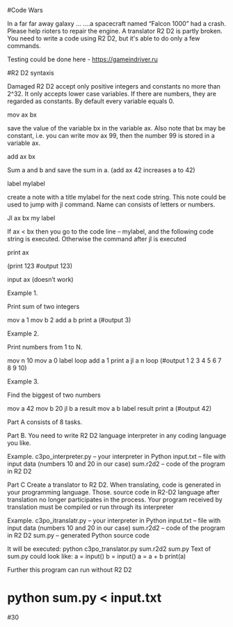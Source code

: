 #Code Wars

 In a far far away galaxy …
….a spacecraft named “Falcon 1000” had a crash. Please help rioters to repair the engine. A translator  R2 D2 is partly broken. You need to write a code using 
R2 D2, but it's able to do only a few commands.

Testing could be done here - https://gameindriver.ru


#R2 D2 syntaxis 

Damaged R2 D2 accept only positive integers and constants no more than 2^32. It only accepts lower case variables. If there are numbers, they are regarded as constants. By default every variable equals 0.

mov ax bx 

save the value of the variable bx in the variable ax. Also note that bx may be
constant, i.e. you can write mov ax 99, then the number 99 is stored in a variable ax.

add ax bx 

Sum a and b and save the sum in a. (add ax 42 increases a to 42)

label mylabel

create a note with a title mylabel for the next code string. This note could be used to jump with jl command. Name can consists of letters or numbers.

Jl ax bx my label

​If ax < bx then you go to the code line – mylabel, and the following code string is executed. Otherwise the command after jl is executed

print ax

(print 123 #output 123)

input ax
(doesn’t work)

Example 1.

Print sum of two integers

mov a 1
mov b 2
add a b 
print a 
(#output 3)

Example 2. 

Print numbers from 1 to N.

mov n 10
mov a 0
label loop
add a 1
print a
jl a n loop 
(#output 1 2 3 4 5 6 7 8 9 10)

Example 3. 

Find the biggest of two numbers

mov a 42
mov b 20
jl b a result
mov a b
label result
print a 
(#output 42)

Part A consists of 8 tasks.

Part B.
You need to write R2 D2 language interpreter in any coding language you like.

Example.
c3po_interpreter.py – your interpreter in Python
input.txt – file with input data (numbers 10 and 20 in our case)
sum.r2d2 – code of the program in R2 D2


Part C
Create a translator to R2 D2. 
When translating, code is generated in your programming language. Those. source code in R2-D2 language after translation no longer participates in the process. Your program received by translation must be compiled or run through its interpreter

Example.
c3po_itranslatr.py – your interpreter in Python
input.txt – file with input data (numbers 10 and 20 in our case)
sum.r2d2 – code of the program in R2 D2
sum.py – generated Python source code


It will be executed:
python c3po_translator.py sum.r2d2 sum.py
Text of sum.py could look like:
a = input()
b = input()
a = a + b
print(a)

Further this program can run without R2 D2
# python sum.py < input.txt
#30
